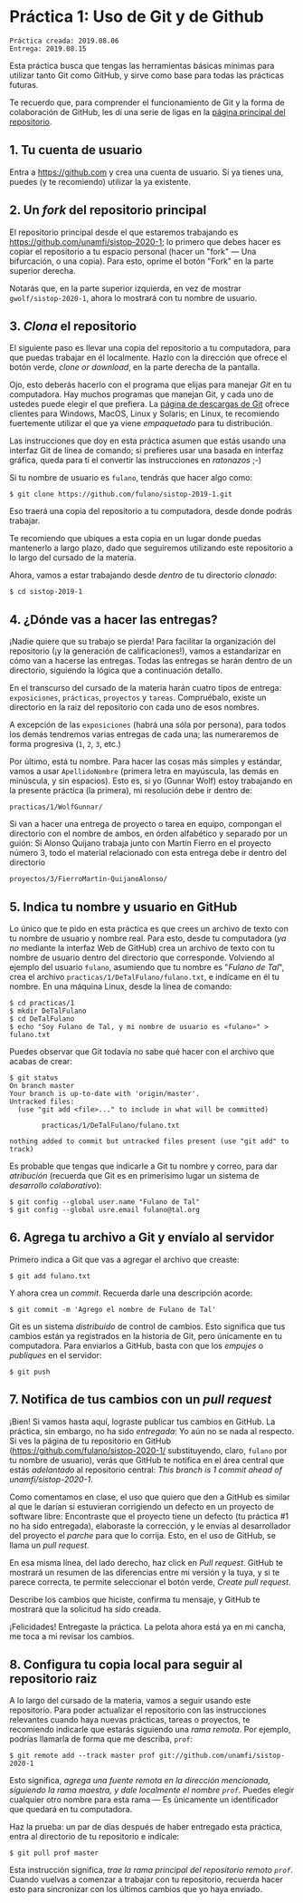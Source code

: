 # Práctica 1: Uso de Git y de Github

    Práctica creada: 2019.08.06
	Entrega: 2019.08.15

Esta práctica busca que tengas las herramientas básicas mínimas para
utilizar tanto Git como GitHub, y sirve como base para todas las
prácticas futuras.

Te recuerdo que, para comprender el funcionamiento de Git y la forma
de colaboración de GitHub, les dí una serie de ligas en la
[página principal del repositorio](https://github.com/unamfi/sistop-2020-1).

## 1. Tu cuenta de usuario

Entra a https://github.com y crea una cuenta de usuario. Si ya tienes
una, puedes (y te recomiendo) utilizar la ya existente.

## 2. Un *fork* del repositorio principal

El repositorio principal desde el que estaremos trabajando es
<https://github.com/unamfi/sistop-2020-1>; lo primero que debes hacer
es copiar el repositorio a tu espacio personal (hacer un "fork" — Una
bifurcación, o una copia). Para esto, oprime el botón "Fork" en la
parte superior derecha.

Notarás que, en la parte superior izquierda, en vez de mostrar
`gwolf/sistop-2020-1`, ahora lo mostrará con tu nombre de usuario.

## 3. *Clona* el repositorio

El siguiente paso es llevar una copia del repositorio a tu
computadora, para que puedas trabajar en él localmente. Hazlo con la
dirección que ofrece el botón verde, *clone or download*, en la parte
derecha de la pantalla.

Ojo, esto deberás hacerlo con el programa que elijas para manejar
*Git* en tu computadora. Hay muchos programas que manejan Git, y cada
uno de ustedes puede elegir el que prefiera. La
[página de descargas de Git](https://git-scm.com/downloads) ofrece
clientes para Windows, MacOS, Linux y Solaris; en Linux, te recomiendo
fuertemente utilizar el que ya viene *empaquetado* para tu
distribución.

Las instrucciones que doy en esta práctica asumen que estás usando una
interfaz Git de línea de comando; si prefieres usar una basada en
interfaz gráfica, queda para tí el convertir las instrucciones en
*ratonazos* ;-)

Si tu nombre de usuario es `fulano`, tendrás que hacer algo como:

    $ git clone https://github.com/fulano/sistop-2019-1.git

Eso traerá una copia del repositorio a tu computadora, desde donde
podrás trabajar.

Te recomiendo que ubiques a esta copia en un lugar donde puedas
mantenerlo a largo plazo, dado que seguiremos utilizando este
repositorio a lo largo del cursado de la materia.

Ahora, vamos a estar trabajando desde *dentro* de tu directorio
*clonado*:

    $ cd sistop-2019-1

## 4. ¿Dónde vas a hacer las entregas?

¡Nadie quiere que su trabajo se pierda! Para facilitar la organización
del repositorio (¡y la generación de calificaciones!), vamos a
estandarizar en cómo van a hacerse las entregas.  Todas las entregas
se harán dentro de un directorio, siguiendo la lógica que a
continuación detallo.

En el transcurso del cursado de la materia harán cuatro tipos de
entrega: `exposiciones`, `prácticas`, `proyectos` y
`tareas`. Compruébalo, existe un directorio en la raiz del repositorio
con cada uno de esos nombres.

A excepción de las `exposiciones` (habrá una sóla por persona), para
todos los demás tendremos varias entregas de cada una; las numeraremos
de forma progresiva (`1`, `2`, `3`, etc.)

Por último, está tu nombre. Para hacer las cosas más simples y
estándar, vamos a usar `ApellidoNombre` (primera letra en mayúscula,
las demás en minúscula, y sin espacios). Esto es, si yo (Gunnar Wolf)
estoy trabajando en la presente práctica (la primera), mi resolución
debe ir dentro de:

    practicas/1/WolfGunnar/

Si van a hacer una entrega de proyecto o tarea en equipo, compongan el
directorio con el nombre de ambos, en órden alfabético y separado por
un guión: Si Alonso Quijano trabaja junto con Martín Fierro en el
proyecto número 3, todo el material relacionado con esta entrega debe
ir dentro del directorio

    proyectos/3/FierroMartín-QuijanoAlonso/

## 5. Indica tu nombre y usuario en GitHub

Lo único que te pido en esta práctica es que crees un archivo de texto
con tu nombre de usuario y nombre real. Para esto, desde tu
computadora (*ya no* mediante la interfaz Web de GitHub) crea un
archivo de texto con tu nombre de usuario dentro del directorio que
corresponde. Volviendo al ejemplo del usuario `fulano`, asumiendo que
tu nombre es "*Fulano de Tal*", crea el archivo
`practicas/1/DeTalFulano/fulano.txt`, e indícame en él tu nombre. En
una máquina Linux, desde la línea de comando:

    $ cd practicas/1
	$ mkdir DeTalFulano
	$ cd DeTalFulano
    $ echo "Soy Fulano de Tal, y mi nombre de usuario es «fulano»" > fulano.txt

Puedes observar que Git todavía no sabe qué hacer con el archivo que
acabas de crear:

    $ git status
	On branch master
	Your branch is up-to-date with 'origin/master'.
	Untracked files:
	  (use "git add <file>..." to include in what will be committed)

        	practicas/1/DeTalFulano/fulano.txt

    nothing added to commit but untracked files present (use "git add" to track)

Es probable que tengas que indicarle a Git tu nombre y correo, para
dar *atribución* (recuerda que Git es en primerísimo lugar un sistema
de *desarrollo colaborativo*):

    $ git config --global user.name "Fulano de Tal"
	$ git config --global usre.email fulano@tal.org

## 6. Agrega tu archivo a Git y envíalo al servidor

Primero indica a Git que vas a agregar el archivo que creaste:

    $ git add fulano.txt

Y ahora crea un *commit*. Recuerda darle una descripción acorde:

    $ git commit -m 'Agrego el nombre de Fulano de Tal'

Git es un sistema *distribuido* de control de cambios. Esto significa
que tus cambios están ya registrados en la historia de Git, pero
únicamente en tu computadora. Para enviarlos a GitHub, basta con que
los *empujes* o *publiques* en el servidor:

    $ git push

## 7. Notifica de tus cambios con un *pull request*

¡Bien! Si vamos hasta aquí, lograste publicar tus cambios en
GitHub. La práctica, sin embargo, no ha sido *entregada*: Yo aún no se
nada al respecto. Si ves la página de tu repositorio en GitHub
(https://github.com/fulano/sistop-2020-1/ substituyendo, claro,
`fulano` por tu nombre de usuario), verás que GitHub te notifica en el
área central que estás *adelantado* al repositorio central: *This
branch is 1 commit ahead of unamfi/sistop-2020-1*.

Como comentamos en clase, el uso que quiero que den a GitHub es
similar al que le darían si estuvieran corrigiendo un defecto en un
proyecto de software libre: Encontraste que el proyecto tiene un
defecto (tu práctica #1 no ha sido entregada), elaboraste la
corrección, y le envías al desarrollador del proyecto el *parche* para
que lo corrija. Esto, en el uso de GitHub, se llama un *pull request*.

En esa misma línea, del lado derecho, haz click en *Pull
request*. GitHub te mostrará un resumen de las diferencias entre mi
versión y la tuya, y si te parece correcta, te permite seleccionar el
botón verde, *Create pull request*.

Describe los cambios que hiciste, confirma tu mensaje, y GitHub te
mostrará que la solicitud ha sido creada.

¡Felicidades! Entregaste la práctica. La pelota ahora está ya en mi
cancha, me toca a mi revisar los cambios.

## 8. Configura tu copia local para seguir al repositorio raiz

A lo largo del cursado de la materia, vamos a seguir usando este
repositorio. Para poder actualizar el repositorio con las
instrucciones relevantes cuando haya nuevas prácticas, tareas o
proyectos, te recomiendo indicarle que estarás siguiendo una *rama
remota*. Por ejemplo, podrías llamarla de forma que me describa, `prof`:

    $ git remote add --track master prof git://github.com/unamfi/sistop-2020-1

Esto significa, *agrega una fuente remota en la dirección mencionada,
siguiendo la rama maestra, y dale localmente el nombre `prof`*. Puedes
elegir cualquier otro nombre para esta rama — Es únicamente un
identificador que quedará en tu computadora.

Haz la prueba: un par de días después de haber entregado esta
práctica, entra al directorio de tu repositorio e indícale:

    $ git pull prof master

Esta instrucción significa, *trae la rama principal del repositorio
remoto `prof`*. Cuando vuelvas a comenzar a trabajar con tu
repositorio, recuerda hacer esto para sincronizar con los últimos
cambios que yo haya enviado.
